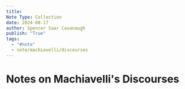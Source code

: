 ```yaml
---
title:
Note Type: Collection
date: 2024-08-17
author: Spencer Saar Cavanaugh
publish: "True"
tags:
  - "#note"
  - note/machiavelli/discourses
---
```


# Notes on Machiavelli's Discourses
